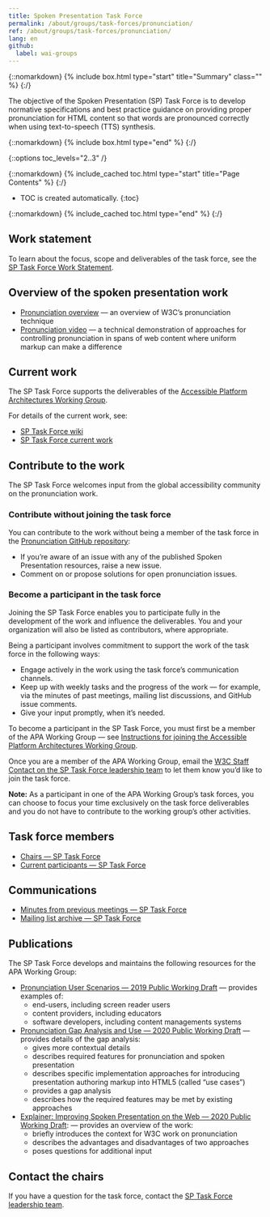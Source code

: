 ```yaml
---
title: Spoken Presentation Task Force
permalink: /about/groups/task-forces/pronunciation/
ref: /about/groups/task-forces/pronunciation/
lang: en
github:
  label: wai-groups
---
```


{::nomarkdown}
{% include box.html type="start" title="Summary" class="" %}
{:/}

The objective of the Spoken Presentation (SP) Task Force is to develop normative specifications and best practice guidance on providing proper pronunciation for HTML content so that words are pronounced correctly when using text-to-speech (TTS) synthesis.

{::nomarkdown}
{% include box.html type="end" %}
{:/}

{::options toc_levels="2..3" /}

{::nomarkdown}
{% include_cached toc.html type="start" title="Page Contents" %}
{:/}

-   TOC is created automatically.
{:toc}

{::nomarkdown}
{% include_cached toc.html type="end" %}
{:/}

## Work statement

To learn about the focus, scope and deliverables of the task force, see the [SP Task Force Work Statement](/about/groups/task-forces/pronunciation/work-statement/).

## Overview of the spoken presentation work

* [Pronunciation overview](https://www.w3.org/WAI/pronunciation/) &mdash; an overview of W3C’s pronunciation technique
* [Pronunciation video](https://ln.sync.com/dl/10e1a9c60/92faztk9-he4wbve6-twt5jp3h-zuh6brfd) &mdash; a technical demonstration of approaches for controlling pronunciation in spans of web content where uniform markup can make a difference

## Current work

The SP Task Force supports the deliverables of the [Accessible Platform Architectures Working Group](/about/groups/apawg/).

For details of the current work, see:

* [SP Task Force wiki](https://github.com/w3c/pronunciation/wiki/)
* [SP Task Force current work]((https://github.com/w3c/pronunciation/blob/master/README.md))

## Contribute to the work

The SP Task Force welcomes input from the global accessibility community on the pronunciation work.

### Contribute without joining the task force

You can contribute to the work without being a member of the task force in the [Pronunciation GitHub repository](https://github.com/w3c/pronunciation/issues):
* If you’re aware of an issue with any of the published Spoken Presentation resources, raise a new issue.
* Comment on or propose solutions for open pronunciation issues.

### Become a participant in the task force

Joining the SP Task Force enables you to participate fully in the development of the work and influence the deliverables. You and your organization will also be listed as contributors, where appropriate.

Being a participant involves commitment to support the work of the task force in the following ways:

* Engage actively in the work using the task force’s communication channels.
* Keep up with weekly tasks and the progress of the work &mdash; for example, via the minutes of past meetings, mailing list discussions, and GitHub issue comments.
* Give your input promptly, when it’s needed.

To become a participant in the SP Task Force, you must first be a member of the APA Working Group &mdash; see [Instructions for joining the Accessible Platform Architectures Working Group](https://www.w3.org/groups/wg/apa/instructions/).

Once you are a member of the APA Working Group, email the [W3C Staff Contact on the SP Task Force leadership team](https://www.w3.org/groups/tf/pronunciation-tf/) to let them know you’d like to join the task force.

**Note:** As a participant in one of the APA Working Group’s task forces, you can choose to focus your time exclusively on the task force deliverables and you do not have to contribute to the working group’s other activities.

## Task force members

* [Chairs &mdash; SP Task Force](https://www.w3.org/groups/tf/pronunciation-tf/participants/#chairs)
* [Current participants &mdash; SP Task Force](https://www.w3.org/groups/tf/pronunciation-tf/participants/#participants)

## Communications

* [Minutes from previous meetings &mdash; SP Task Force](https://www.w3.org/WAI/APA/task-forces/pronunciation/minutes)
* [Mailing list archive &mdash; SP Task Force](https://lists.w3.org/Archives/Public/public-pronunciation/)

## Publications

The SP Task Force develops and maintains the following resources for the APA Working Group:

* [Pronunciation User Scenarios &mdash; 2019 Public Working Draft](https://www.w3.org/TR/pronunciation-user-scenarios/) &mdash; provides examples of:
    - end-users, including screen reader users
    - content providers, including educators
    - software developers, including content managements systems
* [Pronunciation Gap Analysis and Use &mdash; 2020 Public Working Draft](https://www.w3.org/TR/pronunciation-gap-analysis-and-use-cases/) &mdash; provides details of the gap analysis:
    - gives more contextual details
    - describes required features for pronunciation and spoken presentation
    - describes specific implementation approaches for introducing presentation authoring markup into HTML5 (called “use cases”)
    - provides a gap analysis
    - describes how the required features may be met by existing approaches    
* [Explainer: Improving Spoken Presentation on the Web &mdash; 2020 Public Working Draft](https://www.w3.org/TR/pronunciation-explainer/): &mdash; provides an overview of the work:
    - briefly introduces the context for W3C work on pronunciation
    - describes the advantages and disadvantages of two approaches
    - poses questions for additional input

## Contact the chairs

If you have a question for the task force, contact the [SP Task Force leadership team](https://www.w3.org/groups/tf/pronunciation-tf/).